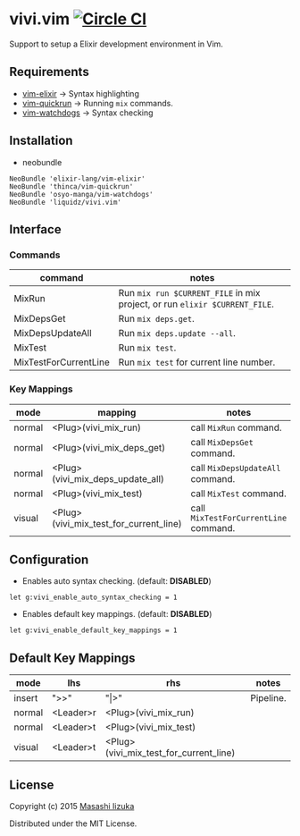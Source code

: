 # vivi.vim [![Circle CI](https://circleci.com/gh/liquidz/vivi.vim.svg?style=svg)](https://circleci.com/gh/liquidz/vivi.vim)

Support to setup a Elixir development environment in Vim.

## Requirements

* [vim-elixir](https://github.com/elixir-lang/vim-elixir) -> Syntax highlighting
* [vim-quickrun](https://github.com/thinca/vim-quickrun) -> Running `mix` commands.
* [vim-watchdogs](https://github.com/osyo-manga/vim-watchdogs) -> Syntax checking

## Installation

 * neobundle
```
NeoBundle 'elixir-lang/vim-elixir'
NeoBundle 'thinca/vim-quickrun'
NeoBundle 'osyo-manga/vim-watchdogs'
NeoBundle 'liquidz/vivi.vim'
```

## Interface

### Commands

| command | notes |
| ------- | ----- |
| MixRun  | Run `mix run $CURRENT_FILE` in mix project, or run `elixir $CURRENT_FILE`. |
| MixDepsGet | Run `mix deps.get`. |
| MixDepsUpdateAll | Run `mix deps.update --all`. |
| MixTest | Run `mix test`. |
| MixTestForCurrentLine | Run `mix test` for current line number. |

### Key Mappings

| mode | mapping | notes |
| ---- | ------- | ----- |
| normal | \<Plug\>(vivi_mix_run) | call `MixRun` command. |
| normal | \<Plug\>(vivi_mix_deps_get) | call `MixDepsGet` command. |
| normal | \<Plug\>(vivi_mix_deps_update_all) | call `MixDepsUpdateAll` command. |
| normal | \<Plug\>(vivi_mix_test) | call `MixTest` command. |
| visual | \<Plug\>(vivi_mix_test_for_current_line) | call `MixTestForCurrentLine` command. |

## Configuration

* Enables auto syntax checking. (default: **DISABLED**)
```
let g:vivi_enable_auto_syntax_checking = 1
```
* Enables default key mappings. (default: **DISABLED**)
```
let g:vivi_enable_default_key_mappings = 1
```

## Default Key Mappings

| mode   | lhs   | rhs  | notes |
| ------ | ----- | ---- | ----- |
| insert | ">>"  | "\|>" | Pipeline. |
| normal | \<Leader\>r  | \<Plug\>(vivi_mix_run) | |
| normal | \<Leader\>t  | \<Plug\>(vivi_mix_test) | |
| visual | \<Leader\>t  | \<Plug\>(vivi_mix_test_for_current_line) | |

## License

Copyright (c) 2015 [Masashi Iizuka](http://twitter.com/uochan)

Distributed under the MIT License.
